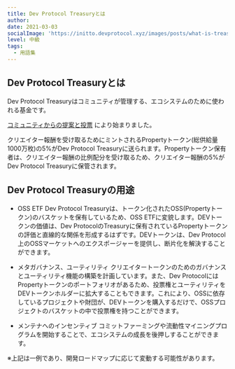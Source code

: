 ```yaml
---
title: Dev Protocol Treasuryとは
author: 
date: 2021-03-03
socialImage: 'https://initto.devprotocol.xyz/images/posts/what-is-treasury/what-is-reasury-ja.png'
level: 中級
tags:
  - 用語集
---
```

## Dev Protocol Treasuryとは

Dev Protocol Treasuryはコミュニティが管理する、エコシステムのために使われる基金です。

[コミュニティからの提案と投票](https://medium.com/devprtcl/community-proposal-implement-a-creator-token-fee-to-create-an-oss-etf-d74386909339) により始まりました。

クリエイター報酬を受け取るためにミントされるPropertyトークン(総供給量1000万枚)の5%がDev Protocol Treasuryに送られます。Propertyトークン保有者は、クリエイター報酬の比例配分を受け取るため、クリエイター報酬の5%がDev Protocol Treasuryに保管されます。

## Dev Protocol Treasuryの用途

- OSS ETF
Dev Protocol Treasuryは、トークン化されたOSS(Propertyトークン)のバスケットを保有しているため、OSS ETFに変貌します。DEVトークンの価値は、Dev ProtocolのTreasuryに保有されているPropertyトークンの評価と直線的な関係を形成するはずです。DEVトークンは、Dev Protocol上のOSSマーケットへのエクスポージャーを提供し、断片化を解決することができます。


- メタガバナンス、ユーティリティ
クリエイタートークンのためのガバナンスとユーティリティ機能の構築を計画しています。また、Dev ProtocolにはPropertyトークンのポートフォリオがあるため、投票権とユーティリティをDEVトークンホルダーに拡大することもできます。これにより、OSSに依存しているプロジェクトや財団が、DEVトークンを購入するだけで、OSSプロジェクトのバスケットの中で投票権を持つことができます。

- メンテナへのインセンティブ
コミットファーミングや流動性マイニングプログラムを開始することで、エコシステムの成長を後押しすることができます。

※上記は一例であり、開発ロードマップに応じて変動する可能性があります。
